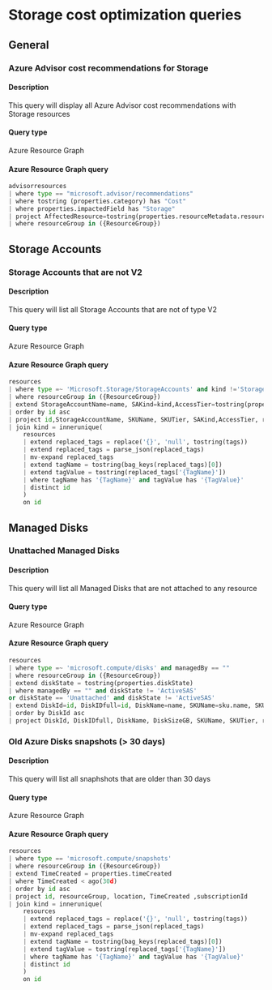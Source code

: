 # Storage cost optimization queries

## General

### Azure Advisor cost recommendations for Storage

#### Description

This query will display all Azure Advisor cost recommendations with Storage resources

#### Query type

Azure Resource Graph

#### Azure Resource Graph query

```python
advisorresources
| where type == "microsoft.advisor/recommendations"
| where tostring (properties.category) has "Cost"
| where properties.impactedField has "Storage"
| project AffectedResource=tostring(properties.resourceMetadata.resourceId),Impact=properties.impact,resourceGroup,AdditionaInfo=properties.extendedProperties,subscriptionId,Recommendation=tostring(properties.shortDescription.problem),name
| where resourceGroup in ({ResourceGroup})
```

## Storage Accounts

### Storage Accounts that are not V2

#### Description

This query will list all Storage Accounts that are not of type V2

#### Query type

Azure Resource Graph

#### Azure Resource Graph query

```python
resources
| where type =~ 'Microsoft.Storage/StorageAccounts' and kind !='StorageV2' and kind !='FileStorage'
| where resourceGroup in ({ResourceGroup})
| extend StorageAccountName=name, SAKind=kind,AccessTier=tostring(properties.accessTier),SKUName=sku.name, SKUTier=sku.tier, Location=location
| order by id asc
| project id,StorageAccountName, SKUName, SKUTier, SAKind,AccessTier, resourceGroup, Location, subscriptionId
| join kind = innerunique(
    resources
    | extend replaced_tags = replace('{}', 'null', tostring(tags))
    | extend replaced_tags = parse_json(replaced_tags)
    | mv-expand replaced_tags
    | extend tagName = tostring(bag_keys(replaced_tags)[0])
    | extend tagValue = tostring(replaced_tags['{TagName}'])
    | where tagName has '{TagName}' and tagValue has '{TagValue}'
    | distinct id
    )
    on id
```

## Managed Disks

### Unattached Managed Disks

#### Description

This query will list all Managed Disks that are not attached to any resource

#### Query type

Azure Resource Graph

#### Azure Resource Graph query

```python
resources
| where type =~ 'microsoft.compute/disks' and managedBy == ""
| where resourceGroup in ({ResourceGroup})
| extend diskState = tostring(properties.diskState)
| where managedBy == "" and diskState != 'ActiveSAS'
or diskState == 'Unattached' and diskState != 'ActiveSAS'
| extend DiskId=id, DiskIDfull=id, DiskName=name, SKUName=sku.name, SKUTier=sku.tier, DiskSizeGB=tostring(properties.diskSizeGB), Location=location, TimeCreated=tostring(properties.timeCreated), QuickFix=id
| order by DiskId asc
| project DiskId, DiskIDfull, DiskName, DiskSizeGB, SKUName, SKUTier, resourceGroup, QuickFix, Location, TimeCreated, subscriptionId
```

### Old Azure Disks snapshots (> 30 days)

#### Description

This query will list all snaphshots that are older than 30 days

#### Query type

Azure Resource Graph

#### Azure Resource Graph query

```python
resources
| where type == 'microsoft.compute/snapshots'
| where resourceGroup in ({ResourceGroup})
| extend TimeCreated = properties.timeCreated
| where TimeCreated < ago(30d)
| order by id asc
| project id, resourceGroup, location, TimeCreated ,subscriptionId
| join kind = innerunique(
    resources
    | extend replaced_tags = replace('{}', 'null', tostring(tags))
    | extend replaced_tags = parse_json(replaced_tags)
    | mv-expand replaced_tags
    | extend tagName = tostring(bag_keys(replaced_tags)[0])
    | extend tagValue = tostring(replaced_tags['{TagName}'])
    | where tagName has '{TagName}' and tagValue has '{TagValue}'
    | distinct id
    )
    on id
```
